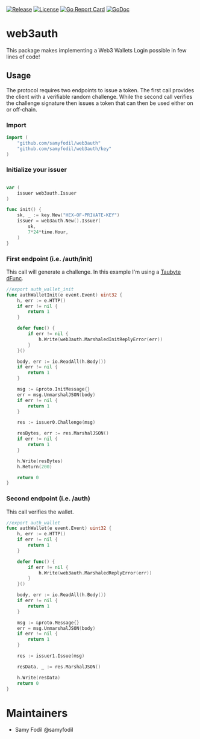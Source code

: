 [![Release](https://img.shields.io/github/release/github.com/samyfodil/web3auth.svg)](https://github.com/samyfodil/web3auth/releases)
[![License](https://img.shields.io/github/license/github.com/samyfodil/web3auth)](LICENSE)
[![Go Report Card](https://goreportcard.com/badge/github.com/samyfodil/web3auth)](https://goreportcard.com/report/github.com/samyfodil/web3auth)
[![GoDoc](https://godoc.org/github.com/github.com/samyfodil/web3auth?status.svg)](https://pkg.go.dev/github.com/github.com/samyfodil/web3auth)

# web3auth
This package makes implementing a Web3 Wallets Login possible in few lines of code!


## Usage 
The protocol requires two endpoints to issue a token. The first call provides the client with a verifiable random challenge. While the second call verifies the challenge signature then issues a token that can then be used either on or off-chain.

### Import
``` go
import (
    "github.com/samyfodil/web3auth"
    "github.com/samyfodil/web3auth/key"
)
```

### Initialize your issuer
```go

var (
	issuer web3auth.Issuer
)

func init() {
	sk, _ := key.New("HEX-OF-PRIVATE-KEY")
	issuer = web3auth.New().Issuer(
		sk,
		7*24*time.Hour,
	)
}
```


### First endpoint (i.e. /auth/init)
This call will generate a challenge. In this example I'm using a [Taubyte dFunc](https://tau.how).
``` go
//export auth_wallet_init
func authWalletInit(e event.Event) uint32 {
	h, err := e.HTTP()
	if err != nil {
		return 1
	}

	defer func() {
		if err != nil {
			h.Write(web3auth.MarshaledInitReplyError(err))
		}
	}()

	body, err := io.ReadAll(h.Body())
	if err != nil {
		return 1
	}

	msg := &proto.InitMessage{}
	err = msg.UnmarshalJSON(body)
	if err != nil {
		return 1
	}

	res := issuer0.Challenge(msg)

	resBytes, err := res.MarshalJSON()
	if err != nil {
		return 1
	}

	h.Write(resBytes)
	h.Return(200)

	return 0
}
```


### Second endpoint (i.e. /auth)
This call verifies the wallet.
```go
//export auth_wallet
func authWallet(e event.Event) uint32 {
	h, err := e.HTTP()
	if err != nil {
		return 1
	}

	defer func() {
		if err != nil {
			h.Write(web3auth.MarshaledReplyError(err))
		}
	}()

	body, err := io.ReadAll(h.Body())
	if err != nil {
		return 1
	}

	msg := &proto.Message{}
	err = msg.UnmarshalJSON(body)
	if err != nil {
		return 1
	}

	res := issuer1.Issue(msg)

	resData, _ := res.MarshalJSON()

	h.Write(resData)
	return 0
}
```

# Maintainers
 - Samy Fodil @samyfodil